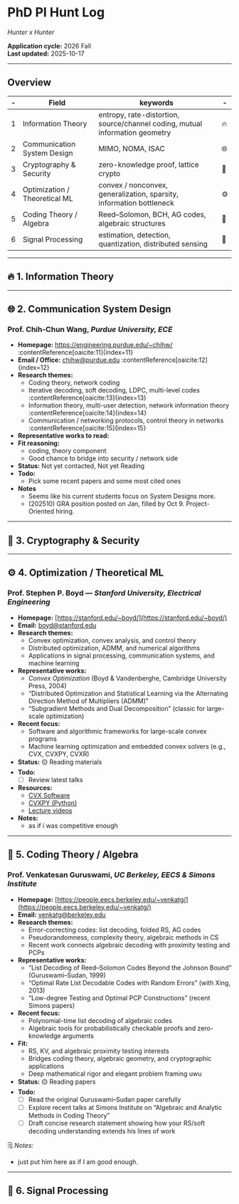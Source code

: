 # PhD PI Hunt Log
_Hunter x Hunter_

**Application cycle:** 2026 Fall  
**Last updated:** 2025-10-17  

---

## Overview

| - | Field | keywords | - |
|------|--------|----------------|-----------|
| 1 | Information Theory | entropy, rate-distortion, source/channel coding, mutual information geometry | 🔥 |
| 2 | Communication System Design | MIMO, NOMA, ISAC | 🌐 |
| 3 | Cryptography & Security | zero-knowledge proof, lattice crypto | 🔐 |
| 4 | Optimization / Theoretical ML | convex / nonconvex, generalization, sparsity, information bottleneck | ⚙️ |
| 5 | Coding Theory / Algebra | Reed–Solomon, BCH, AG codes, algebraic structures | 🧩 |
| 6 | Signal Processing | estimation, detection, quantization, distributed sensing | 📡 |

---

## 🔥 1. Information Theory



---

## 🌐 2. Communication System Design

### **Prof. Chih-Chun Wang**, *Purdue University, ECE*  
- **Homepage:** https://engineering.purdue.edu/~chihw/ :contentReference[oaicite:11]{index=11}  
- **Email / Office:** chihw@purdue.edu :contentReference[oaicite:12]{index=12}  
- **Research themes:**
  - Coding theory, network coding  
  - Iterative decoding, soft decoding, LDPC, multi-level codes :contentReference[oaicite:13]{index=13}  
  - Information theory, multi-user detection, network information theory :contentReference[oaicite:14]{index=14}  
  - Communication / networking protocols, control theory in networks :contentReference[oaicite:15]{index=15}  
- **Representative works to read:**
- **Fit reasoning:**
  - coding, theory component  
  - Good chance to bridge into security / network side  
- **Status:**  Not yet contacted, Not yet Reading 
- **Todo:**  
    - Pick some recent papers and some most cited ones
- **Notes**
    - Seems like his current students focus on System Designs more.
    - (202510) GRA position posted on Jan, filled by Oct 9. Project-Oriented hiring.
---

## 🔐 3. Cryptography & Security


---

## ⚙️ 4. Optimization / Theoretical ML

### **Prof. Stephen P. Boyd** — *Stanford University, Electrical Engineering*  
- **Homepage:** [https://stanford.edu/~boyd/](https://stanford.edu/~boyd/)  
- **Email:** boyd@stanford.edu  
- **Research themes:**  
  - Convex optimization, convex analysis, and control theory  
  - Distributed optimization, ADMM, and numerical algorithms  
  - Applications in signal processing, communication systems, and machine learning  
- **Representative works:**  
  - *Convex Optimization* (Boyd & Vandenberghe, Cambridge University Press, 2004)  
  - “Distributed Optimization and Statistical Learning via the Alternating Direction Method of Multipliers (ADMM)”  
  - “Subgradient Methods and Dual Decomposition” (classic for large-scale optimization)  
- **Recent focus:**  
  - Software and algorithmic frameworks for large-scale convex programs  
  - Machine learning optimization and embedded convex solvers (e.g., CVX, CVXPY, CVXR)  
- **Status:** 🟡 Reading materials  
- **Todo:**  
  - [ ] Review latest talks 
- **Resources:**  
  - [CVX Software](https://cvxr.com/cvx/)  
  - [CVXPY (Python)](https://www.cvxpy.org/)  
  - [Lecture videos](https://web.stanford.edu/class/ee364a/)  
- **Notes:**  
    - as if i was competitive enough

---

## 🧩 5. Coding Theory / Algebra
### **Prof. Venkatesan Guruswami**, *UC Berkeley, EECS & Simons Institute*  
- **Homepage:** [https://people.eecs.berkeley.edu/~venkatg/](https://people.eecs.berkeley.edu/~venkatg/)
- **Email:** venkatg@berkeley.edu  
- **Research themes:**  
  - Error-correcting codes: list decoding, folded RS, AG codes  
  - Pseudorandomness, complexity theory, algebraic methods in CS  
  - Recent work connects algebraic decoding with proximity testing and PCPs  
- **Representative works:**  
  - “List Decoding of Reed–Solomon Codes Beyond the Johnson Bound” (Guruswami–Sudan, 1999)  
  - “Optimal Rate List Decodable Codes with Random Errors” (with Xing, 2013)  
  - “Low-degree Testing and Optimal PCP Constructions” (recent Simons papers)  
- **Recent focus:**  
  - Polynomial-time list decoding of algebraic codes  
  - Algebraic tools for probabilistically checkable proofs and zero-knowledge arguments  
- **Fit:**  
  - RS, KV, and algebraic proximity testing interests  
  - Bridges coding theory, algebraic geometry, and cryptographic applications  
  - Deep mathematical rigor and elegant problem framing uwu
- **Status:** 🟡 Reading papers  
- **Todo:**  
  - [ ] Read the original Guruswami–Sudan paper carefully  
  - [ ] Explore recent talks at Simons Institute on “Algebraic and Analytic Methods in Coding Theory”  
  - [ ] Draft concise research statement showing how your RS/soft decoding understanding extends his lines of work  

🗒️ *Notes:*  
- just put him here as if I am good enough. 

---

## 📡 6. Signal Processing


